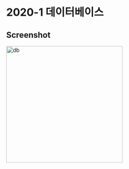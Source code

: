 # 2020-1 데이터베이스


Screenshot
-----------
<img width="310" alt="db" src="https://user-images.githubusercontent.com/61777092/103453890-c5a33880-4d21-11eb-8a67-2cc57be524ed.PNG">
